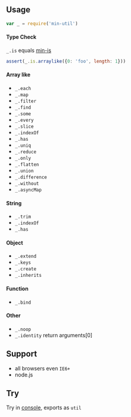 Usage
---

```js
var _ = require('min-util')
```

#### Type Check

`_.is` equals [min-is](https://github.com/chunpu/min-is)

```js
assert(_.is.arraylike({0: 'foo', length: 1}))
```

#### Array like

- `_.each`
- `_.map`
- `_.filter`
- `_.find`
- `_.some`
- `_.every`
- `_.slice`
- `_.indexOf`
- `_.has`
- `_.uniq`
- `_.reduce`
- `_.only`
- `_.flatten`
- `_.union`
- `_.difference`
- `_.without`
- `_.asyncMap`

#### String

- `_.trim`
- `_.indexOf`
- `_.has`

#### Object

- `_.extend`
- `_.keys`
- `_.create`
- `_.inherits`

#### Function

- `_.bind`

#### Other

- `_.noop`
- `_.identity` return arguments[0]

Support
---

- all browsers even `IE6+`
- node.js

Try
---

Try in [console](http://chunpu.github.io/min-util/browser), exports as `util`
